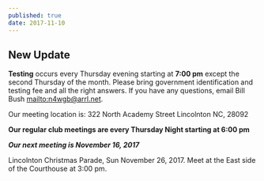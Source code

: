 ```yaml
---
published: true
date: 2017-11-10
---
```

## New Update

**Testing** occurs every Thursday evening starting at **7:00 pm** except the second Thursday of the month.
Please bring government identification and testing fee and all the right answers.
If you have any questions, email Bill Bush <mailto:n4wgb@arrl.net>.

Our meeting location is: 322 North Academy Street Lincolnton NC, 28092

**Our regular club meetings are every Thursday Night starting at 6:00 pm**

***Our next meeting is November 16, 2017***

Lincolnton Christmas Parade, Sun November 26, 2017. Meet at the East side of the Courthouse at 3:00 pm.

